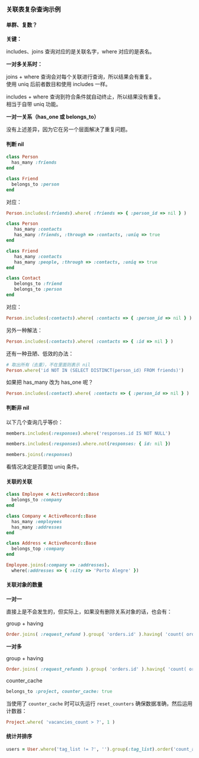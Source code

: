 ### 关联表复杂查询示例

#### 单群、复数？

**关键：**

includes、joins 查询对应的是关联名字，where 对应的是表名。

**一对多关系时：**

joins + where 查询会对每个关联进行查询，所以结果会有重复。
<br>
使用 uniq 后前者数目和使用 includes 一样。

includes + where 查询到符合条件就自动终止，所以结果没有重复。
<br>
相当于自带 uniq 功能。

**一对一关系（has_one 或 belongs_to）**

没有上述差异，因为它在另一个层面解决了重复问题。

#### 判断 nil

```ruby
class Person
  has_many :friends
end

class Friend
  belongs_to :person
end
```

对应：

```ruby
Person.includes(:friends).where( :friends => { :person_id => nil } )
```

```ruby
class Person
   has_many :contacts
   has_many :friends, :through => :contacts, :uniq => true
end

class Friend
   has_many :contacts
   has_many :people, :through => :contacts, :uniq => true
end

class Contact
   belongs_to :friend
   belongs_to :person
end
```

对应：

```ruby
Person.includes(:contacts).where( :contacts => { :person_id => nil } )
```

另外一种解法：

```ruby
Person.includes(:contacts).where( :contacts => { :id => nil } )
```

还有一种丑陋、低效的办法：

```ruby
# 取出所有（去重），不在里面则表示 nil
Person.where('id NOT IN (SELECT DISTINCT(person_id) FROM friends)')
```

如果把 has_many 改为 has_one 呢？

```ruby
Person.includes(:contact).where( :contacts => { :person_id => nil } )
```

#### 判断非 nil

以下几个查询几乎等价：

```ruby
members.includes(:responses).where('responses.id IS NOT NULL')

members.includes(:responses).where.not(responses: { id: nil })

members.joins(:responses)
```

看情况决定是否要加 uniq 条件。

#### 关联的关联

```ruby
class Employee < ActiveRecord::Base
  belongs_to :company
end

class Company < ActiveRecord::Base
  has_many :employees
  has_many :addresses
end

class Address < ActiveRecord::Base
  belongs_top :company
end
```

```ruby
Employee.joins(:company => :addresses).
  where(:addresses => { :city => 'Porto Alegre' })
```

#### 关联对象的数量

**一对一**

直接上是不会发生的，但实际上，如果没有删除关系对象的话，也会有：

group + having

```ruby
Order.joins( :request_refund ).group( 'orders.id' ).having( 'count( order_id ) > 1' )
```

**一对多**

group + having

```ruby
Order.joins( :request_refunds ).group( 'orders.id' ).having( 'count( order_id ) > 1' )
```

counter_cache

```ruby
belongs_to :project, counter_cache: true
```

当使用了 `counter_cache` 时可以先运行 `reset_counters` 确保数据准确，然后运用计数器：

```ruby
Project.where( 'vacancies_count > ?', 1 )
```

#### 统计并排序

```ruby
users = User.where('tag_list != ?', '').group(:tag_list).order('count_all desc').count
```
